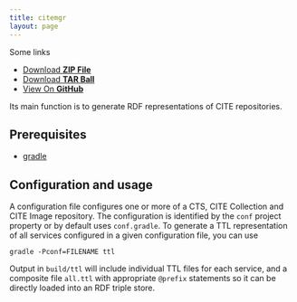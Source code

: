 ```yaml
---
title: citemgr
layout: page
---
```


Some links
        <ul>
          <li><a href="https://github.com/neelsmith/citemgr/zipball/master">Download <strong>ZIP File</strong></a></li>
          <li><a href="https://github.com/neelsmith/citemgr/tarball/master">Download <strong>TAR Ball</strong></a></li>
          <li><a href="https://github.com/neelsmith/citemgr">View On <strong>GitHub</strong></a></li>
        </ul>
      
      
  

Its main function is to generate RDF representations of CITE repositories.

## Prerequisites ##



- [gradle](http://www.gradle.org/)

## Configuration  and usage

A configuration file configures one or more of a CTS, CITE Collection and CITE Image repository. The configuration is identified by the <code>conf</code> project property or by default uses <code>conf.gradle</code>.  To generate a TTL representation of
all services configured in a given configuration file, you can use

    gradle -Pconf=FILENAME ttl


Output in <code>build/ttl</code> will include individual TTL files for each service, and a composite
file <code>all.ttl</code> with appropriate <code>@prefix</code> statements so it can be directly loaded into
an RDF triple store.
